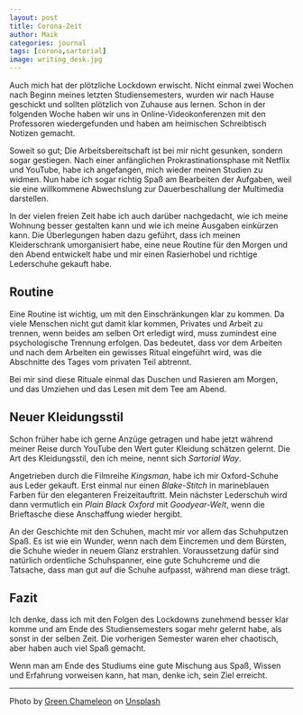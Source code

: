 ```yaml
---
layout: post
title: Corona-Zeit
author: Maik
categories: journal
tags: [corona,sartorial]
image: writing_desk.jpg
---
```


Auch mich hat der plötzliche Lockdown erwischt. Nicht einmal zwei Wochen nach Beginn meines letzten Studiensemesters, wurden wir nach Hause geschickt und sollten plötzlich von Zuhause aus lernen. Schon in der folgenden Woche haben wir uns in Online-Videokonferenzen mit den Professoren wiedergefunden und haben am heimischen Schreibtisch Notizen gemacht.

Soweit so gut; Die Arbeitsbereitschaft ist bei mir nicht gesunken, sondern sogar gestiegen. Nach einer anfänglichen Prokrastinationsphase mit Netflix und YouTube, habe ich angefangen, mich wieder meinen Studien zu widmen. Nun habe ich sogar richtig Spaß am Bearbeiten der Aufgaben, weil sie eine willkommene Abwechslung zur Dauerbeschallung der Multimedia darstellen. 

In der vielen freien Zeit habe ich auch darüber nachgedacht, wie ich meine Wohnung besser gestalten kann und wie ich meine Ausgaben einkürzen kann. Die Überlegungen haben dazu geführt, dass ich meinen Kleiderschrank umorganisiert habe, eine neue Routine für den Morgen und den Abend entwickelt habe und mir einen Rasierhobel und richtige Lederschuhe gekauft habe.

## Routine

Eine Routine ist wichtig, um mit den Einschränkungen klar zu kommen. Da viele Menschen nicht gut damit klar kommen, Privates und Arbeit zu trennen, wenn beides am selben Ort erledigt wird, muss zumindest eine psychologische Trennung erfolgen. Das bedeutet, dass vor dem Arbeiten und nach dem Arbeiten ein gewisses Ritual eingeführt wird, was die Abschnitte des Tages vom privaten Teil abtrennt. 

Bei mir sind diese Rituale einmal das Duschen und Rasieren am Morgen, und das Umziehen und das Lesen mit dem Tee am Abend. 

## Neuer Kleidungsstil

Schon früher habe ich gerne Anzüge getragen und habe jetzt während meiner Reise durch YouTube den Wert guter Kleidung schätzen gelernt. Die Art des Kleidungsstil, den ich meine, nennt sich *Sartorial Way*. 

Angetrieben durch die Filmreihe *Kingsman*, habe ich mir Oxford-Schuhe aus Leder gekauft. Erst einmal nur einen *Blake-Stitch* in marineblauen Farben für den eleganteren Freizeitauftritt. Mein nächster Lederschuh wird dann vermutlich ein *Plain Black Oxford* mit *Goodyear-Welt*, wenn die Brieftasche diese Anschaffung wieder hergibt. 

An der Geschichte mit den Schuhen, macht mir vor allem das Schuhputzen Spaß. Es ist wie ein Wunder, wenn nach dem Eincremen und dem Bürsten, die Schuhe wieder in neuem Glanz erstrahlen. Voraussetzung dafür sind natürlich ordentliche Schuhspanner, eine gute Schuhcreme und die Tatsache, dass man gut auf die Schuhe aufpasst, während man diese trägt. 

## Fazit

Ich denke, dass ich mit den Folgen des Lockdowns zunehmend besser klar komme und am Ende des Studiensemesters sogar mehr gelernt habe, als sonst in der selben Zeit. Die vorherigen Semester waren eher chaotisch, aber haben auch viel Spaß gemacht. 

Wenn man am Ende des Studiums eine gute Mischung aus Spaß, Wissen und Erfahrung vorweisen kann, hat man, denke ich, sein Ziel erreicht.

----

Photo by [Green Chameleon](https://unsplash.com/@craftedbygc?utm_source=unsplash&utm_medium=referral&utm_content=creditCopyText) on [Unsplash](https://unsplash.com/s/photos/writing-desk?utm_source=unsplash&utm_medium=referral&utm_content=creditCopyText)